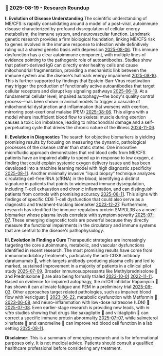 ### 🎯 2025-08-19 - Research Roundup

**I. Evolution of Disease Understanding**
The scientific understanding of ME/CFS is rapidly consolidating around a model of a post-viral, autoimmune disease characterized by profound dysregulation of cellular energy metabolism, the immune system, and neurovascular function. Landmark genetic research provides a firm biological foundation, linking ME/CFS risk to genes involved in the immune response to infection while definitively ruling out a shared genetic basis with depression [2025-08-06](#2025-08-06-initial-findings-from-the-decodeme-genome-wide-association-study-of-myalgic-encephalomyelitischronic-fatigue-syndrome). This immune dysfunction has a clear autoimmune component, with multiple lines of evidence pointing to the pathogenic role of autoantibodies. Studies show that patient-derived IgG can directly enter healthy cells and cause mitochondrial fragmentation, providing a mechanistic link between the immune system and the disease's hallmark energy impairment [2025-08-10](#2025-08-10-mecfs-and-pasc-patient-derived-immunoglobulin-complexes-disrupt-mitochondrial-function-and-alter-inflammatory-marker-secretion). This is further supported by findings that Epstein-Barr Virus reactivation may trigger the production of functionally active autoantibodies that target cellular receptors and disrupt key signaling pathways [2025-06-19](#2025-06-19-advancing-research-on-regulatory-autoantibodies-targeting-gpcrs-insights-from-the-5th-international-symposium). At a fundamental cellular level, impaired autophagy—the body's quality control process—has been shown in animal models to trigger a cascade of mitochondrial dysfunction and inflammation that worsens with exertion, mirroring post-exertional malaise (PEM) [2025-08-06](#2025-08-06-genetic-depletion-of-early-autophagy-protein-atg13-impairs-mitochondrial-energy-metabolism-augments-oxidative-stress-induces-the-polarization-of-macrophages-to-m1-inflammatory-mode-and-compromises-myelin-integrity-in-skeletal-muscle). This aligns with a model where insufficient blood flow to skeletal muscle during exertion causes a toxic ion imbalance, leading to mitochondrial damage and a self-perpetuating cycle that drives the chronic nature of the illness [2024-11-06](#2024-11-06-key-pathophysiological-role-of-skeletal-muscle-disturbance-in-post-covid-and-myalgic-encephalomyelitischronic-fatigue-syndrome-mecfs-accumulated-evidence).

**II. Evolution in Diagnostics**
The search for objective biomarkers is yielding promising results by focusing on measuring the dynamic, pathological processes of the disease rather than static states. One innovative microfluidic approach demonstrates that red blood cells from ME/CFS patients have an impaired ability to speed up in response to low oxygen, a finding that could explain systemic oxygen delivery issues and has been developed into a machine learning model with high diagnostic specificity [2025-08-11](#2025-08-11-microfluidic-assessment-of-po2-regulated-rbc-capillary-velocity-in-mecfs). Another minimally invasive "liquid biopsy" technique analyzes circulating cell-free RNA (cfRNA) in the blood, identifying a distinct signature in patients that points to widespread immune dysregulation, including T-cell exhaustion and chronic inflammation, and can distinguish patients from controls with promising accuracy [2025-08-11](#2025-08-11-circulating-cell-free-rna-signatures-for-the-characterization-and-diagnosis-of-myalgic-encephalomyelitischronic-fatigue-syndrome). This aligns with findings of specific CD8 T-cell dysfunction that could also serve as a diagnostic and treatment-tracking biomarker [2023-12-27](#2023-12-27-identification-of-cd8-t-cell-dysfunction-associated-with-symptoms-in-myalgic-encephalomyelitischronic-fatigue-syndrome-mecfs-and-long-covid-and-treatment-with-a-nebulized-antioxidantanti-pathogen-agent-in-a-retrospective-case-series). Furthermore, research has identified the immune-regulatory protein SMPDL3B as a novel biomarker whose plasma levels correlate with symptom severity [2025-07-07](#2025-07-07-smpdl3b-a-novel-biomarker-and-therapeutic-target-in-myalgic-encephalomyelitis). These emerging diagnostic tools are powerful because they directly measure the functional impairments in the circulatory and immune systems that are central to the disease's pathophysiology.

**III. Evolution in Finding a Cure**
Therapeutic strategies are increasingly targeting the core autoimmune, metabolic, and vascular dysfunctions identified in recent research. The most promising results have come from immunomodulatory treatments, particularly the anti-CD38 antibody daratumumab 💊, which targets antibody-producing plasma cells and led to marked, sustained improvement in a majority of patients in a clinical pilot study [2025-07-09](#2025-07-09-plasma-cell-targeting-with-the-anti-cd38-antibody-daratumumab-in-myalgic-encephalomyelitischronic-fatigue-syndrome-a-clinical-pilot-study). Broader immunosuppressants like Methylprednisolone 💊 and Prednisolone 💊 are also being formally trialed [2023-10-01](#2023-10-01-methylprednisolone-in-patients-with-cognitive-deficits-in-post-covid-19-syndrome-pcs) [2022-11-11](#22022-11-11-prednisolone-and-vitamin-b1612-in-patients-with-post-covid-syndrome-previtacov). Based on evidence for impaired autophagy, the mTOR inhibitor Rapamycin 💊 has shown it can alleviate fatigue and PEM in a preliminary trial [2025-06-03](#2025-06-03-low-dose-rapamycin-alleviates-clinical-symptoms-of-fatigue-and-pem-in-mecfs-patients-via-improvement-of-autophagy). Other approaches target related pathologies, such as impaired blood flow with Vericiguat 💊 [2023-06-22](#2023-06-22-study-to-investigate-improvement-in-physical-function-in-sf-36-with-vericiguat-compared-with-placebo-in-participants-with-post-covid-19-syndrome), metabolic dysfunction with Metformin 💊 [2023-06-08](#2023-06-08-outpatient-treatment-of-covid-19-and-incidence-of-post-covid-19-condition-over-10-months-covid-out-a-multicentre-randomised-quadruple-blind-parallel-group-phase-3-trial), and neuro-inflammation with low-dose naltrexone (LDN) 💊 [2025-07-08](#2025-07-08-patient-reported-treatment-outcomes-in-mecfs-and-long-covid). Even earlier-stage research is providing new leads, with *in vitro* studies showing that drugs like saxagliptin 💊 and vildagliptin 💊 can correct a specific immune protein abnormality [2025-07-07](#2025-07-07-smpdl3b-a-novel-biomarker-and-therapeutic-target-in-myalgic-encephalomyelitis), while salmeterol xinafoate 💊 and xanomeline 💊 can improve red blood cell function in a lab setting [2025-08-11](#2025-08-11-microfluidic-assessment-of-po2-regulated-rbc-capillary-velocity-in-mecfs).

**Disclaimer:** This is a summary of emerging research and is for informational purposes only. It is not medical advice. Patients should consult a qualified healthcare professional before considering any treatment.